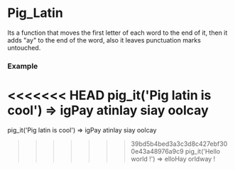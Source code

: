 # Pig_Latin
Its a function that moves the first letter of each word to the end of it, then it adds "ay" to the end of the word, also it leaves punctuation marks untouched.
### Example
<<<<<<< HEAD
pig_it('Pig latin is cool') => igPay atinlay siay oolcay <br>
=======
pig_it('Pig latin is cool') => igPay atinlay siay oolcay
>>>>>>> 39bd5b4bed3a3c3d8c427ebf300e43a48976a9c9
pig_it('Hello world !') => elloHay orldway !
